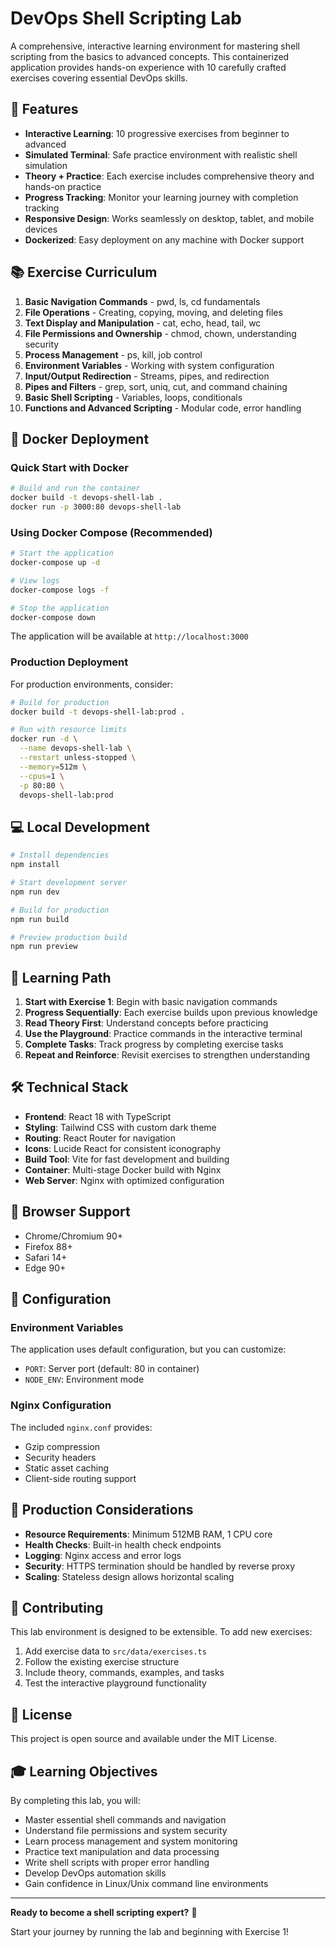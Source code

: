 # DevOps Shell Scripting Lab

A comprehensive, interactive learning environment for mastering shell scripting from the basics to advanced concepts. This containerized application provides hands-on experience with 10 carefully crafted exercises covering essential DevOps skills.

## 🚀 Features

- **Interactive Learning**: 10 progressive exercises from beginner to advanced
- **Simulated Terminal**: Safe practice environment with realistic shell simulation
- **Theory + Practice**: Each exercise includes comprehensive theory and hands-on practice
- **Progress Tracking**: Monitor your learning journey with completion tracking
- **Responsive Design**: Works seamlessly on desktop, tablet, and mobile devices
- **Dockerized**: Easy deployment on any machine with Docker support

## 📚 Exercise Curriculum

1. **Basic Navigation Commands** - pwd, ls, cd fundamentals
2. **File Operations** - Creating, copying, moving, and deleting files
3. **Text Display and Manipulation** - cat, echo, head, tail, wc
4. **File Permissions and Ownership** - chmod, chown, understanding security
5. **Process Management** - ps, kill, job control
6. **Environment Variables** - Working with system configuration
7. **Input/Output Redirection** - Streams, pipes, and redirection
8. **Pipes and Filters** - grep, sort, uniq, cut, and command chaining
9. **Basic Shell Scripting** - Variables, loops, conditionals
10. **Functions and Advanced Scripting** - Modular code, error handling

## 🐳 Docker Deployment

### Quick Start with Docker

```bash
# Build and run the container
docker build -t devops-shell-lab .
docker run -p 3000:80 devops-shell-lab
```

### Using Docker Compose (Recommended)

```bash
# Start the application
docker-compose up -d

# View logs
docker-compose logs -f

# Stop the application
docker-compose down
```

The application will be available at `http://localhost:3000`

### Production Deployment

For production environments, consider:

```bash
# Build for production
docker build -t devops-shell-lab:prod .

# Run with resource limits
docker run -d \
  --name devops-shell-lab \
  --restart unless-stopped \
  --memory=512m \
  --cpus=1 \
  -p 80:80 \
  devops-shell-lab:prod
```

## 💻 Local Development

```bash
# Install dependencies
npm install

# Start development server
npm run dev

# Build for production
npm run build

# Preview production build
npm run preview
```

## 🎯 Learning Path

1. **Start with Exercise 1**: Begin with basic navigation commands
2. **Progress Sequentially**: Each exercise builds upon previous knowledge
3. **Read Theory First**: Understand concepts before practicing
4. **Use the Playground**: Practice commands in the interactive terminal
5. **Complete Tasks**: Track progress by completing exercise tasks
6. **Repeat and Reinforce**: Revisit exercises to strengthen understanding

## 🛠 Technical Stack

- **Frontend**: React 18 with TypeScript
- **Styling**: Tailwind CSS with custom dark theme
- **Routing**: React Router for navigation
- **Icons**: Lucide React for consistent iconography
- **Build Tool**: Vite for fast development and building
- **Container**: Multi-stage Docker build with Nginx
- **Web Server**: Nginx with optimized configuration

## 📱 Browser Support

- Chrome/Chromium 90+
- Firefox 88+
- Safari 14+
- Edge 90+

## 🔧 Configuration

### Environment Variables

The application uses default configuration, but you can customize:

- `PORT`: Server port (default: 80 in container)
- `NODE_ENV`: Environment mode

### Nginx Configuration

The included `nginx.conf` provides:
- Gzip compression
- Security headers
- Static asset caching
- Client-side routing support

## 🚀 Production Considerations

- **Resource Requirements**: Minimum 512MB RAM, 1 CPU core
- **Health Checks**: Built-in health check endpoints
- **Logging**: Nginx access and error logs
- **Security**: HTTPS termination should be handled by reverse proxy
- **Scaling**: Stateless design allows horizontal scaling

## 🤝 Contributing

This lab environment is designed to be extensible. To add new exercises:

1. Add exercise data to `src/data/exercises.ts`
2. Follow the existing exercise structure
3. Include theory, commands, examples, and tasks
4. Test the interactive playground functionality

## 📄 License

This project is open source and available under the MIT License.

## 🎓 Learning Objectives

By completing this lab, you will:

- Master essential shell commands and navigation
- Understand file permissions and system security
- Learn process management and system monitoring
- Practice text manipulation and data processing
- Write shell scripts with proper error handling
- Develop DevOps automation skills
- Gain confidence in Linux/Unix command line environments

---

**Ready to become a shell scripting expert?** 🚀

Start your journey by running the lab and beginning with Exercise 1!